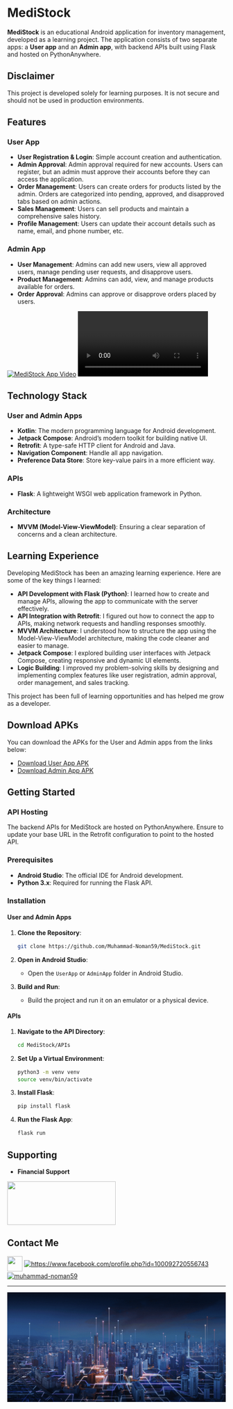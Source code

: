 # MediStock

**MediStock** is an educational Android application for inventory management, developed as a learning project. The application consists of two separate apps: a **User app** and an **Admin app**, with backend APIs built using Flask and hosted on PythonAnywhere.

## Disclaimer

This project is developed solely for learning purposes. It is not secure and should not be used in production environments.

## Features

### User App

- **User Registration & Login**: Simple account creation and authentication.
- **Admin Approval**: Admin approval required for new accounts. Users can register, but an admin must approve their accounts before they can access the application.
- **Order Management**: Users can create orders for products listed by the admin. Orders are categorized into pending, approved, and disapproved tabs based on admin actions.
- **Sales Management**: Users can sell products and maintain a comprehensive sales history.
- **Profile Management**: Users can update their account details such as name, email, and phone number, etc.

### Admin App

- **User Management**: Admins can add new users, view all approved users, manage pending user requests, and disapprove users.
- **Product Management**: Admins can add, view, and manage products available for orders.
- **Order Approval**: Admins can approve or disapprove orders placed by users.

[![MediStock App Video](https://img.youtube.com/vi/VIDEO_ID_HERE/0.jpg)](https://github.com/Muhammad-Noman59/MediStock/raw/master/MediStock%20App%20Video.mp4)
![logo](https://github.com/Muhammad-Noman59/MediStock/raw/master/MediStock%20App%20Video.mp4)

## Technology Stack

### User and Admin Apps

- **Kotlin**: The modern programming language for Android development.
- **Jetpack Compose**: Android’s modern toolkit for building native UI.
- **Retrofit**: A type-safe HTTP client for Android and Java.
- **Navigation Component**: Handle all app navigation.
- **Preference Data Store**: Store key-value pairs in a more efficient way.

### APIs

- **Flask**: A lightweight WSGI web application framework in Python.

### Architecture

- **MVVM (Model-View-ViewModel)**: Ensuring a clear separation of concerns and a clean architecture.

## Learning Experience

Developing MediStock has been an amazing learning experience. Here are some of the key things I learned:

- **API Development with Flask (Python)**: I learned how to create and manage APIs, allowing the app to communicate with the server effectively.
- **API Integration with Retrofit**: I figured out how to connect the app to APIs, making network requests and handling responses smoothly.
- **MVVM Architecture**: I understood how to structure the app using the Model-View-ViewModel architecture, making the code cleaner and easier to manage.
- **Jetpack Compose**: I explored building user interfaces with Jetpack Compose, creating responsive and dynamic UI elements.
- **Logic Building**: I improved my problem-solving skills by designing and implementing complex features like user registration, admin approval, order management, and sales tracking.

This project has been full of learning opportunities and has helped me grow as a developer.

## Download APKs

You can download the APKs for the User and Admin apps from the links below:

- [Download User App APK](https://github.com/Muhammad-Noman59/MediStock/releases/download/1.1/MediStock.apk)
- [Download Admin App APK](https://github.com/Muhammad-Noman59/MediStock/releases/download/1.1/AdminOfMediStock.apk)


## Getting Started

### API Hosting

The backend APIs for MediStock are hosted on PythonAnywhere. Ensure to update your base URL in the Retrofit configuration to point to the hosted API.


### Prerequisites

- **Android Studio**: The official IDE for Android development.
- **Python 3.x**: Required for running the Flask API.

### Installation

#### User and Admin Apps

1. **Clone the Repository**:
    ```bash
    git clone https://github.com/Muhammad-Noman59/MediStock.git
    ```

2. **Open in Android Studio**:
    - Open the `UserApp` or `AdminApp` folder in Android Studio.

3. **Build and Run**:
    - Build the project and run it on an emulator or a physical device.

#### APIs

1. **Navigate to the API Directory**:
    ```bash
    cd MediStock/APIs
    ```

2. **Set Up a Virtual Environment**:
    ```bash
    python3 -m venv venv
    source venv/bin/activate
    ```

3. **Install Flask**:
    ```bash
    pip install flask
    ```

4. **Run the Flask App**:
    ```bash
    flask run
    ```

## Supporting
- **Financial Support**
<p align="left">  <a href="https://coindrop.to/muhammad-noman59" target="blank"><img align="center" src="https://github.com/Muhammad-Noman59/Tip-And-Bill-Calculator/assets/164490322/ee086675-e265-4457-a07e-9d2d7ad9e671" height="100" width="250" /></a></p>


## Contact Me

<p align="left">  <a href="https://wa.me/923104881573" target="blank"><img align="center" src="https://seeklogo.com/images/W/whatsapp-icon-logo-BDC0A8063B-seeklogo.com.png" height="35" width="35" /></a> <a href="https://www.facebook.com/profile.php?id=100092720556743&mibextid=ZbWKwL" target="blank"><img align="center" src="https://raw.githubusercontent.com/rahuldkjain/github-profile-readme-generator/master/src/images/icons/Social/facebook.svg" alt="https://www.facebook.com/profile.php?id=100092720556743" height="35" width="35" /></a> <a href="https://linkedin.com/in/muhammad-noman59" target="blank"><img align="center" src="https://raw.githubusercontent.com/rahuldkjain/github-profile-readme-generator/master/src/images/icons/Social/linked-in-alt.svg" alt="muhammad-noman59" height="35" width="35" /></a>

---

 <img alt="gfi" src="https://github.com/Muhammad-Noman59/Muhammad-Noman59/blob/main/Thnks%20For%20Watching.gif">

